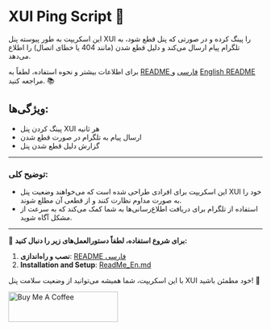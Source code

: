 # XUI Ping Script 🚀

این اسکریپت به طور پیوسته پنل XUI را پینگ کرده و در صورتی که پنل قطع شود، به تلگرام پیام ارسال می‌کند و دلیل قطع شدن (مانند 404 یا خطای اتصال) را اطلاع می‌دهد.

برای اطلاعات بیشتر و نحوه استفاده، لطفاً به [README فارسی](./ReadMe_Fa.md) و [English README](./ReadMe_En.md) مراجعه کنید. 📚

## ویژگی‌ها:
- پینگ کردن پنل XUI هر ثانیه
- ارسال پیام به تلگرام در صورت قطع شدن
- گزارش دلیل قطع شدن پنل

---

### توضیح کلی:
- این اسکریپت برای افرادی طراحی شده است که می‌خواهند وضعیت پنل XUI خود را به صورت مداوم نظارت کنند و از قطعی آن مطلع شوند.
- استفاده از تلگرام برای دریافت اطلاع‌رسانی‌ها به شما کمک می‌کند که به سرعت از مشکل آگاه شوید.

---

📢 **برای شروع استفاده، لطفاً دستورالعمل‌های زیر را دنبال کنید:**

1. **نصب و راه‌اندازی**: [README فارسی](./ReadMe_Fa.md)
2. **Installation and Setup**: [ReadMe_En.md](./ReadMe_En.md)

با این اسکریپت، شما همیشه می‌توانید از وضعیت سلامت پنل XUI خود مطمئن باشید! 🔧


<a href="https://www.buymeacoffee.com/Aliannezhadi" target="_blank"><img src="https://cdn.buymeacoffee.com/buttons/v2/default-green.png" alt="Buy Me A Coffee" style="height: 60px !important;width: 217px !important;" ></a>
